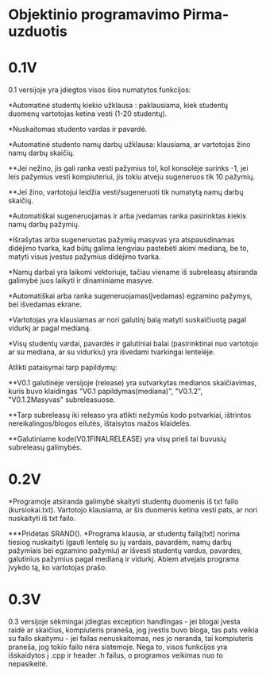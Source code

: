 # Objektinio programavimo Pirma-uzduotis

# 0.1V

0.1 versijoje yra įdiegtos visos šios numatytos funkcijos:

*Automatinė studentų kiekio užklausa : paklausiama, kiek studentų duomenų vartotojas ketina vesti (1-20 studentų).

*Nuskaitomas studento vardas ir pavardė.

*Automatinė studento namų darbų užklausa: klausiama, ar vartotojas žino namų darbų skaičių.

**Jei nežino, jis gali ranka vesti pažymius tol, kol konsolėje surinks -1, jei leis pažymius vesti kompiuteriui, jis tokiu atveju sugeneruos tik 10 pažymių.

**Jei žino, vartotojui leidžia vesti/sugeneruoti tik numatytą namų darbų skaičių.

*Automatiškai sugeneruojamas ir arba įvedamas ranka pasirinktas kiekis namų darbų pažymių.

*Išrašytas arba sugeneruotas pažymių masyvas yra atspausdinamas didėjimo tvarka, kad būtų galima lengviau pastebėti akimi medianą, be to, matyti visus įvestus pažymius didėjimo tvarka.

*Namų darbai yra laikomi vektoriuje, tačiau viename iš subreleasų atsiranda galimybė juos laikyti ir dinaminiame masyve.

*Automatiškai  arba ranka sugeneruojamas(įvedamas) egzamino pažymys, bei išvedamas ekrane.

*Vartotojas yra klausiamas ar nori galutinį balą matyti suskaičiuotą pagal vidurkį ar pagal medianą.

*Visų studentų vardai, pavardės ir galutiniai balai (pasirinktinai nuo vartotojo ar su mediana, ar su vidurkiu) yra išvedami tvarkingai lentelėje.

Atlikti pataisymai tarp papildymų:

**V0.1 galutinėje versijoje (release) yra sutvarkytas medianos skaičiavimas, kuris buvo klaidingas "V0.1 papildymas(mediana)", "V0.1.2", "V0.1.2Masyvas" subreleasuose.

**Tarp subreleasų iki releaso yra atlikti nežymūs kodo potvarkiai, ištrintos nereikalingos/blogos eilutės, ištaisytos mažos klaidelės.

**Galutiniame kode(V0.1FINALRELEASE) yra visų prieš tai buvusių subreleasų galimybės.

# 0.2V

*Programoje atsiranda galimybė skaityti studentų duomenis iš txt failo (kursiokai.txt). Vartotojo klausiama, ar šis duomenis ketina vesti pats, ar nori nuskaityti iš txt failo.

***Pridėtas SRAND().
*Programa klausia, ar studentų failą(txt) norima tiesiog nuskaityti (gauti lentelę su jų vardais, pavardėm, namų darbų pažymiais bei egzamino pažymiu) ar išvesti studentų vardus, pavardes, galutinius pažymius pagal medianą ir vidurkį. Abiem atvejais programa įvykdo tą, ko vartotojas prašo.

# 0.3V

0.3 versijoje sėkmingai įdiegtas exception handlingas - jei blogai įvesta raidė ar skaičius, kompiuteris praneša, jog įvestis buvo bloga, tas pats veikia su failo skaitymu - jei failas nenuskaitomas, nes jo neranda, tai kompiuteris praneša, jog tokio failo nėra sistemoje. Nega to, visos funkcijos yra išskaidytos į .cpp ir header .h failus, o programos veikimas nuo to nepasikeitė.
